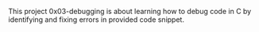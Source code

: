 This project 0x03-debugging is about learning how to debug code in C by identifying and fixing errors in provided code snippet.
